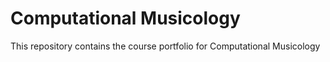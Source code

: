 # Computational Musicology
 This repository contains the course portfolio for Computational Musicology
